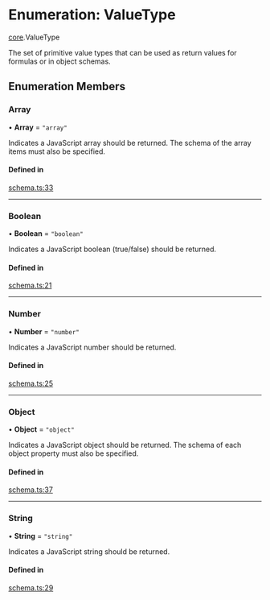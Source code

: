 # Enumeration: ValueType

[core](../modules/core.md).ValueType

The set of primitive value types that can be used as return values for formulas
or in object schemas.

## Enumeration Members

### Array

• **Array** = ``"array"``

Indicates a JavaScript array should be returned. The schema of the array items must also be specified.

#### Defined in

[schema.ts:33](https://github.com/coda/packs-sdk/blob/main/schema.ts#L33)

___

### Boolean

• **Boolean** = ``"boolean"``

Indicates a JavaScript boolean (true/false) should be returned.

#### Defined in

[schema.ts:21](https://github.com/coda/packs-sdk/blob/main/schema.ts#L21)

___

### Number

• **Number** = ``"number"``

Indicates a JavaScript number should be returned.

#### Defined in

[schema.ts:25](https://github.com/coda/packs-sdk/blob/main/schema.ts#L25)

___

### Object

• **Object** = ``"object"``

Indicates a JavaScript object should be returned. The schema of each object property must also be specified.

#### Defined in

[schema.ts:37](https://github.com/coda/packs-sdk/blob/main/schema.ts#L37)

___

### String

• **String** = ``"string"``

Indicates a JavaScript string should be returned.

#### Defined in

[schema.ts:29](https://github.com/coda/packs-sdk/blob/main/schema.ts#L29)
